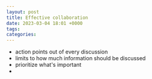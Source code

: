```yaml
---
layout: post
title: Effective collaboration
date: 2023-03-04 18:01 +0000
tags:   
categories:
---
```


* action points out of every discussion
* limits to how much information should be discussed
* prioritize what's important
* 

